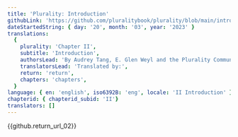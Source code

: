 ```yaml
---
title: 'Plurality: Introduction'
githubLink: 'https://github.com/pluralitybook/plurality/blob/main/introduction.md'
dateStartedString: { day: '20', month: '03', year: '2023' }
translations:
  {
    plurality: 'Chapter II',
    subtitle: 'Introduction',
    authorsLead: 'By Audrey Tang, E. Glen Weyl and the Plurality Community',
    translatorsLead: 'Translated by:',
    return: 'return',
    chapters: 'chapters',
  }
language: { en: 'english', iso6392B: 'eng', locale: 'II Introduction' }
chapterid: { chapterid_subid: 'II'}
translators: []
---
```

{{github.return_url_02}}